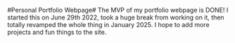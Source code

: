 #Personal Portfolio Webpage#
The MVP of my portfolio webpage is DONE! I started this on June 29th 2022, took a huge break from working on it, then totally revamped the whole thing in January 2025.
I hope to add more projects and fun things to the site.